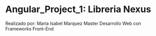 # Angular_Project_1: Libreria Nexus

Realizado por: Maria Isabel Marquez
Master Desarrollo Web con Frameworks Front-End
